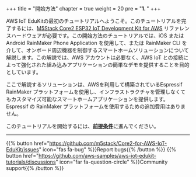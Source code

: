 +++
title = "開始方法"
chapter = true
weight = 20
pre = "<b>1. </b>"
+++

AWS IoT EduKitの最初のチュートリアルへようこそ。このチュートリアルを完了するには、[M5Stack Core2 ESP32 IoT Development Kit for AWS](https://ssci.to/Core2_for_AWS) リファレンスハードウェアが必要です。この開始方法のチュートリアルでは、iOS またはAndroid RainMaker Phone Application を使用して、または RainMaker CLI を介して、オンボード周辺機器を制御するスマートホームソリューションについて解説します。この解説では、AWS アカウントは必要なく、AWS IoT との接続によって強化された組み込みアプリケーションの簡単なデモを提供することを目的としています。

ここで解説するソリューションは、AWSを利用して構築されているEspressif RainMaker プラットフォームを使用し、インフラストラクチャを管理しなくてもカスタマイズ可能なスマートホームアプリケーションを提供します。Espressif の RainMaker プラットフォームを使用するための追加費用はありません。

このチュートリアルを開始するには、[**前提条件**](/jp/getting-started/prerequisites.html)に進んでください。

---
{{% button href="https://github.com/m5stack/Core2-for-AWS-IoT-EduKit/issues" icon="fas fa-bug" %}}Report bugs{{% /button %}} {{% button href="https://github.com/aws-samples/aws-iot-edukit-tutorials/discussions" icon="far fa-question-circle" %}}Community support{{% /button %}}